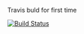 Travis buld for first time



[![Build Status](https://travis-ci.org/meenaanand/newcountryproject.svg?branch=master)](https://travis-ci.org/meenaanand/newcountryproject)

